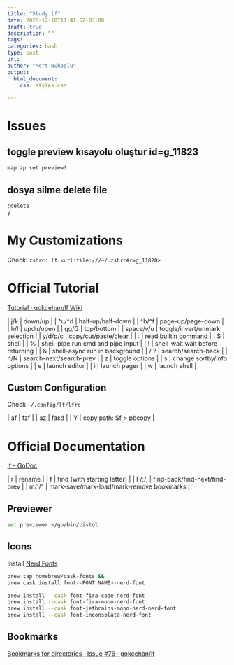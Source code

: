 ```yaml
---
title: "Study lf"
date: 2020-12-10T11:41:52+03:00 
draft: true
description: ""
tags:
categories: bash, 
type: post
url:
author: "Mert Nuhoglu"
output:
  html_document:
    css: styles.css

---
```


# Issues

## toggle preview kısayolu oluştur id=g_11823

```bash
map zp set preview!
```

## dosya silme delete file 

```bash
:delete
y
```

# My Customizations

Check: `zshrc: lf <url:file:///~/.zshrc#r=g_11820>`

# Official Tutorial

[Tutorial · gokcehan/lf Wiki](https://github.com/gokcehan/lf/wiki/Tutorial)

  | j/k       | down/up                           |
  | ^u/^d     | half-up/half-down                 |
  | ^b/^f     | page-up/page-down                 |
  | h/l       | updir/open                        |
  | gg/G      | top/bottom                        |
  | space/v/u | toggle/invert/unmark selection    |
  | y/d/p/c   | copy/cut/paste/clear              |
  | :         | read builtin command              |
  | $         | shell                             |
  | %         | shell-pipe run cmd and pipe input |
  | !         | shell-wait wait before returning  |
  | &         | shell-async run in background     |
  | / ?       | search/search-back                |
  | n/N       | search-next/search-prev           |
  | z         | toggle options                    |
  | s         | change sortby/info options        |
  | e         | launch editor                     |
  | i         | launch pager                      |
  | w         | launch shell                      |

## Custom Configuration

Check `~/.config/lf/lfrc`

  | af | fzf                    |
  | az | fasd                   |
  | Y  | copy path: $f > pbcopy |


# Official Documentation

[lf - GoDoc](https://godoc.org/github.com/gokcehan/lf)

  | r     | rename                                    |
  | f     | find (with starting letter)               |
  | F/;/, | find-back/find-next/find-prev             |
  | m/'/" | mark-save/mark-load/mark-remove bookmarks |

## Previewer

```bash
set previewer ~/go/bin/pistol
```

## Icons

Install [Nerd Fonts](https://www.nerdfonts.com/font-downloads)

```bash
brew tap homebrew/cask-fonts &&
brew cask install font-<FONT NAME>-nerd-font

```

```bash
brew install --cask font-fira-code-nerd-font
brew install --cask font-fira-mono-nerd-font
brew install --cask font-jetbrains-mono-nerd-nerd-font
brew install --cask font-inconsolata-nerd-font
```

## Bookmarks

[Bookmarks for directories · Issue #76 · gokcehan/lf](https://github.com/gokcehan/lf/issues/76)



